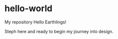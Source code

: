 # hello-world
My repository
Hello Earthlings!

Steph here and ready to begin my journey into design.
